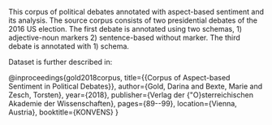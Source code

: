 This corpus of political debates annotated with aspect-based sentiment and its analysis.
The source corpus consists of two presidential debates of the 2016 US election.
The first debate is annotated using two schemas,  1) adjective-noun markers 2) sentence-based without marker.
The third debate is annotated with 1) schema.

Dataset is further described in:

@inproceedings{gold2018corpus,
	title={{Corpus of Aspect-based Sentiment in Political Debates}},
	author={Gold, Darina and Bexte, Marie and Zesch, Torsten},
	year={2018},
	publisher={Verlag der {\"O}sterreichischen Akademie der Wissenschaften},
	pages={89--99},
	location={Vienna, Austria},
	booktitle={KONVENS}
}
